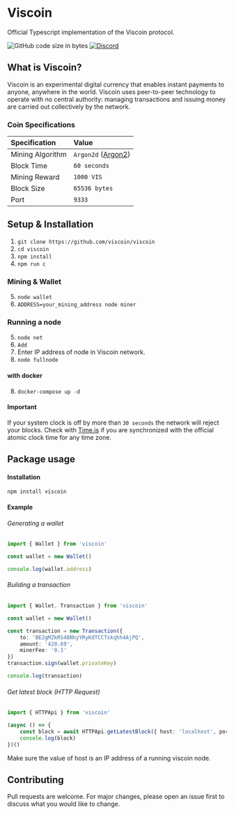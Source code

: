 # Viscoin

Official Typescript implementation of the Viscoin protocol.

![GitHub code size in bytes](https://img.shields.io/github/languages/code-size/viscoin/viscoin?style=for-the-badge)
[![Discord](https://img.shields.io/discord/840244262615515148?label=Viscoin&logo=discord&style=for-the-badge)](https://discord.gg/viscoin)

## What is Viscoin?
Viscoin is an experimental digital currency that enables instant payments to anyone, anywhere in the world. Viscoin uses peer-to-peer technology to operate with no central authority: managing transactions and issuing money are carried out collectively by the network.

### Coin Specifications
| Specification | Value |
|:-|:-|
| Mining Algorithm | `Argon2d` ([Argon2](https://en.wikipedia.org/wiki/Argon2)) |
| Block Time | `60 seconds` |
| Mining Reward | `1000 VIS` |
| Block Size | `65536 bytes` |
| Port | `9333` |


## Setup & Installation

1. `git clone https://github.com/viscoin/viscoin`
2. `cd viscoin`
3. `npm install`
4. `npm run c`

### Mining & Wallet
5. `node wallet`
6. `ADDRESS=your_mining_address node miner`

### Running a node
5. `node net`
6. `Add`
7. Enter IP address of node in Viscoin network.
8. `node fullnode`

#### with docker
8. `docker-compose up -d`

#### Important
If your system clock is off by more than `30 seconds` the network will reject your blocks.
Check with [Time.is](https://time.is) if you are synchronized with the official atomic clock time for any time zone.

## Package usage

#### Installation
```
npm install viscoin
```

#### Example

###### Generating a wallet
```typescript
import { Wallet } from 'viscoin'

const wallet = new Wallet()

console.log(wallet.address)
```

###### Building a transaction
```typescript
import { Wallet, Transaction } from 'viscoin'

const wallet = new Wallet()

const transaction = new Transaction({
    to: 'BE2gMZkRS48NhyYRyKdTCCTskqhh4AjPQ',
    amount: '420.69',
    minerFee: '0.1'
})
transaction.sign(wallet.privateKey)

console.log(transaction)
```

###### Get latest block (HTTP Request)
```typescript
import { HTTPApi } from 'viscoin'

(async () => {
    const block = await HTTPApi.getLatestBlock({ host: 'localhost', port: 80 })
    console.log(block)
})()
```
Make sure the value of host is an IP address of a running viscoin node.

## Contributing
Pull requests are welcome. For major changes, please open an issue first to discuss what you would like to change.